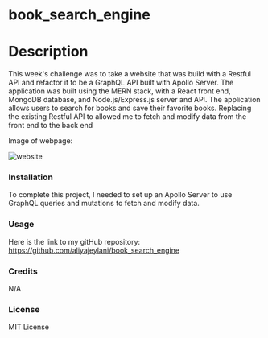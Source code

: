 # book_search_engine

# Description
  This week's challenge was to take a website that was build with a Restful API and refactor it to be a GraphQL API built with Apollo Server. The application was built using the MERN stack, with a React front end, MongoDB database, and Node.js/Express.js server and API. The application allows users to search for books and save their favorite books. Replacing the existing Restful API to allowed me to fetch and modify data from the front end to the back end


  Image of webpage:


![website](./Assets/website.png.png)



  ### Installation
  To complete this project, I needed to set up an Apollo Server to use GraphQL queries and mutations to fetch and modify data. 


  ### Usage

  Here is the link to my gitHub repository: https://github.com/aliyajeylani/book_search_engine

  ### Credits
  
  N/A

  ### License

  MIT License 

 
 
